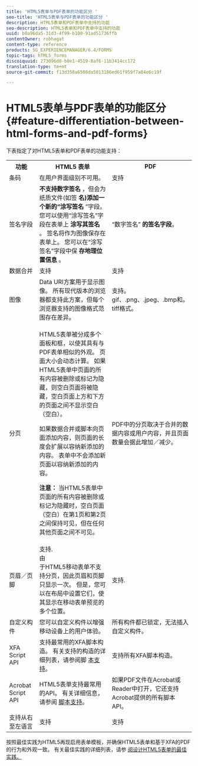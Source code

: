 ```yaml
---
title: 'HTML5表单与PDF表单的功能区分 '
seo-title: 'HTML5表单与PDF表单的功能区分 '
description: HTML5表单和PDF表单中支持的功能
seo-description: HTML5表单和PDF表单中支持的功能
uuid: b0a96da5-31d3-4f99-b100-91ad51736ffb
contentOwner: robhagat
content-type: reference
products: SG_EXPERIENCEMANAGER/6.4/FORMS
topic-tags: hTML5_forms
discoiquuid: 273096d0-b0e1-4519-8af6-11b3414cc172
translation-type: tm+mt
source-git-commit: f13d358a6508da5813186ed61f959f7a84e6c19f

---
```



# HTML5表单与PDF表单的功能区分 {#feature-differentiation-between-html-forms-and-pdf-forms}

下表指定了对HTML5表单和PDF表单的功能支持：

<table> 
 <tbody>
  <tr>
   <th>功能</th> 
   <th>HTML5 表单</th> 
   <th>PDF</th> 
  </tr>
  <tr>
   <td>条码<br /> </td> 
   <td>在用户界面级别不可用。 </td> 
   <td>支持</td> 
  </tr>
  <tr>
   <td>签名字段<br /> </td> 
   <td><strong>不支持数字签名</strong> ，但会为纸质文件(如签 <strong>名)添加一个新的“涂写签名</strong> ”字段。 您可以使用“涂写签名”字段在表单上 <strong>涂写其签名</strong> 。 签名将作为图像保存在表单上。 您可以在“涂写签名”字段中保 <strong>存地理位置信息</strong> 。</td> 
   <td>“数字签名” <strong>的签名字段</strong>。</td> 
  </tr>
  <tr>
   <td>数据合并</td> 
   <td>支持</td> 
   <td>支持</td> 
  </tr>
  <tr>
   <td>图像</td> 
   <td>Data URI方案用于显示图像。 所有现代版本的浏览器都支持此方案，但每个浏览器支持的图像格式范围存在差异。<br /> </td> 
   <td>支持。gif、.png、.jpeg、.bmp和。tiff格式。</td> 
  </tr>
  <tr>
   <td>分页<br /> </td> 
   <td><p>HTML5表单被分成多个面板和框，以使其具有与PDF表单相似的外观。 页面大小会动态计算。 如果HTML5表单中页面的所有内容被删除或标记为隐藏，则空白页面将被隐藏，空白页面上方和下方的页面之间不显示空白（空白）。</p> <p>如果数据合并或脚本向页面添加内容，则页面的长度会扩展以容纳新添加的内容。 表单中不会添加新页面以容纳新添加的内容。 </p> <p><strong>注意：</strong> 当HTML5表单中页面的所有内容被删除或标记为隐藏时，空白页面（空白）在第1页和第2页之间保持可见，但在任何其他页面之间不可见。</p> </td> 
   <td>PDF中的分页取决于合并的数据内容或用户内容，并且页面数量会据此增加／减少。</td> 
  </tr>
  <tr>
   <td>页眉／页脚 </td> 
   <td>支持. <br /> 由 <br /> 于HTML5移动表单不支持分页，因此页眉和页脚只显示一次。 但是，您可以在布局中设置它们，使其显示在移动表单预览的多个位置。<br /> </td> 
   <td>支持.</td> 
  </tr>
  <tr>
   <td>自定义构件</td> 
   <td>您可以自定义构件以增强移动设备上的用户体验。<br /> </td> 
   <td>所有构件都已锁定，无法插入自定义构件。<br /> </td> 
  </tr>
  <tr>
   <td>XFA Script API</td> 
   <td>支持最常用的XFA脚本构造。 有关支持的构造的详细列表，请参阅脚 <a href="/help/forms/using/scripting-support.md">本支持</a>。</td> 
   <td>支持所有XFA脚本构造。</td> 
  </tr>
  <tr>
   <td>Acrobat Script API </td> 
   <td>HTML5表单支持最常用的API。 有关详细信息，请参阅 <a href="/help/forms/using/scripting-support.md">脚本支持</a>。</td> 
   <td>如果PDF文件在Acrobat或Reader中打开，它还支持Acrobat提供的所有脚本API。</td> 
  </tr>
  <tr>
   <td>支持从右至左语言 </td> 
   <td>支持</td> 
   <td>支持</td> 
  </tr>
 </tbody>
</table>

按照最佳实践为HTML5再现启用表单模板，并确保HTML5表单和基于XFA的PDF的行为和外观一致。 有关最佳实践的详细列表，请参 [阅设计HTML5表单的最佳实践。](/help/forms/using/best-practices-for-html5-forms.md)

